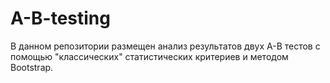 # A-B-testing
В данном репозитории размещен анализ результатов двух А-В тестов с помощью "классических" статистических критериев и методом Bootstrap.
